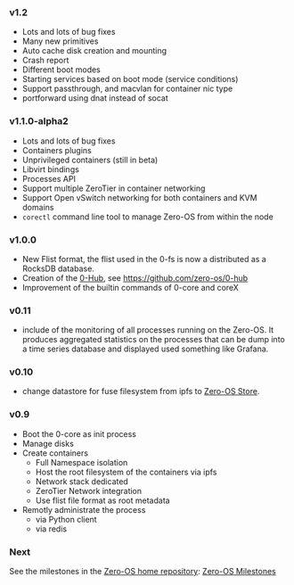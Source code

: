 ### v1.2
- Lots and lots of bug fixes
- Many new primitives
- Auto cache disk creation and mounting
- Crash report
- Different boot modes
- Starting services based on boot mode (service conditions)
- Support passthrough, and macvlan for container nic type
- portforward using dnat instead of socat

### v1.1.0-alpha2
- Lots and lots of bug fixes
- Containers plugins
- Unprivileged containers (still in beta)
- Libvirt bindings
- Processes API
- Support multiple ZeroTier in container networking
- Support Open vSwitch networking for both containers and KVM domains
- `corectl` command line tool to manage Zero-OS from within the node

### v1.0.0
- New Flist format, the flist used in the 0-fs is now a distributed as a RocksDB database.
- Creation of the [0-Hub](https://github.com/zero-os/core0/tree/1.0.0), see https://github.com/zero-os/0-hub
- Improvement of the builtin commands of 0-core and coreX


### v0.11
- include of the monitoring of all processes running on the Zero-OS.
  It produces aggregated statistics on the processes that can be dump into a time series database and displayed used something like Grafana.


### v0.10
- change datastore for fuse filesystem from ipfs to [Zero-OS Store](https://github.com/g8os/stor).

### v0.9
- Boot the 0-core as init process
- Manage disks
- Create containers
  - Full Namespace isolation
  - Host the root filesystem of the containers via ipfs
  - Network stack dedicated
  - ZeroTier Network integration
  - Use flist file format as root metadata
- Remotly administrate the process
  - via Python client
  - via redis

### Next


See the milestones in the [Zero-OS home repository](https://github.com/zero-os/home): [Zero-OS Milestones](https://github.com/zero-os/home/tree/master/milestones)
